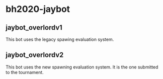 # bh2020-jaybot
## jaybot_overlordv1
This bot uses the legacy spawing evaluation system.
## jaybot_overlordv2
This bot uses the new spawning evaluation system. It is the one submitted to the tournament.
